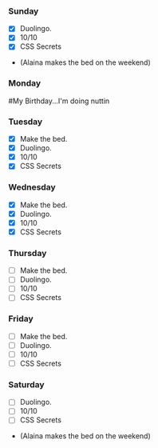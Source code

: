 ### Sunday

- [x] Duolingo.
- [x] 10/10
- [x] CSS Secrets
- (Alaina makes the bed on the weekend)

### Monday

#My Birthday...I'm doing nuttin

### Tuesday

- [x] Make the bed.
- [x] Duolingo.
- [x] 10/10
- [x] CSS Secrets

### Wednesday

- [x] Make the bed.
- [x] Duolingo.
- [x] 10/10
- [x] CSS Secrets

### Thursday

- [ ] Make the bed.
- [ ] Duolingo.
- [ ] 10/10
- [ ] CSS Secrets

### Friday

- [ ] Make the bed.
- [ ] Duolingo.
- [ ] 10/10
- [ ] CSS Secrets

### Saturday

- [ ] Duolingo.
- [ ] 10/10
- [ ] CSS Secrets
- (Alaina makes the bed on the weekend)